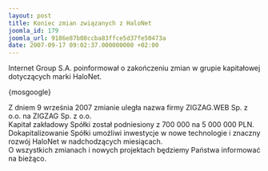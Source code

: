 ```yaml
---
layout: post
title: Koniec zmian związanych z HaloNet
joomla_id: 179
joomla_url: 9186e87b08ccba83ffce5d37fe50473a
date: 2007-09-17 09:02:37.000000000 +02:00
---
```

Internet Group S.A. poinformował o zakończeniu zmian w grupie kapitałowej dotyczących marki HaloNet.<p>{mosgoogle}</p><p>Z dniem 9 września 2007 zmianie uległa nazwa firmy ZIGZAG.WEB Sp. z o.o. na ZIGZAG Sp. z o.o.<br /> Kapitał zakładowy Sp&oacute;łki został podniesiony z 700 000 na 5 000 000 PLN.<br /> Dokapitalizowanie Sp&oacute;łki umożliwi inwestycje w nowe technologie i znaczny rozw&oacute;j HaloNet w nadchodzących miesiącach.<br /> O wszystkich zmianach i nowych projektach będziemy Państwa informować na bieżąco.</p>

